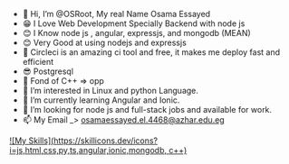 - 👋 Hi, I’m @OSRoot, My real Name Osama Essayed
- 😁 I Love Web Development Specially Backend with node js 
- 😊 I Know node js , angular, expressjs, and mongodb (MEAN)
- 😊 Very Good at using nodejs and expressjs
- 🙌 Circleci is an amazing ci tool and free, it makes me deploy fast and efficient
- 😎 Postgresql 
- 💪 Fond of C++ => opp
- 👀 I’m interested in Linux and python Language.
- 🌱 I’m currently learning Angular and Ionic.
- 💞️ I’m looking for node js and full-stack jobs and available for work.
- 📫 My Email _> <osamaessayed.el.4468@azhar.edu.eg>

<!---
OSRoot/OSRoot is a ✨ special ✨ repository because its `README.md` (this file) appears on your GitHub profile.
You can click the Preview link to take a look at your changes.
--->
[![My Skills](https://skillicons.dev/icons?i=js,html,css,py,ts,angular,ionic,mongodb, c++)](https://skillicons.dev)
